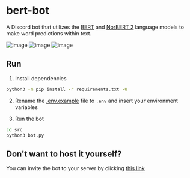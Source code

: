 # bert-bot

A Discord bot that utilizes the [BERT](https://en.wikipedia.org/wiki/BERT_(language_model)) and [NorBERT 2](http://wiki.nlpl.eu/Vectors/norlm/norbert) language models to make word predictions within text.

![image](https://user-images.githubusercontent.com/24893890/159377498-1e03845a-3a58-42b3-b89c-6fccaf0de7d0.png)
![image](https://user-images.githubusercontent.com/24893890/159377668-8f71903b-cf1e-404d-97a9-ebcca7eaad2f.png)
![image](https://user-images.githubusercontent.com/24893890/159378345-f6755f62-f56f-456e-bea3-899f6d132426.png)



## Run

1. Install dependencies

```bash
python3 -m pip install -r requirements.txt -U
```


2. Rename the [.env.example](.env.example) file to `.env` and insert your environment variables


3. Run the bot

```bash
cd src
python3 bot.py
```

## Don't want to host it yourself?

You can invite the bot to your server by clicking [this link](https://discordapp.com/oauth2/authorize?client_id=838394199455563806&permissions=378944&scope=bot)
